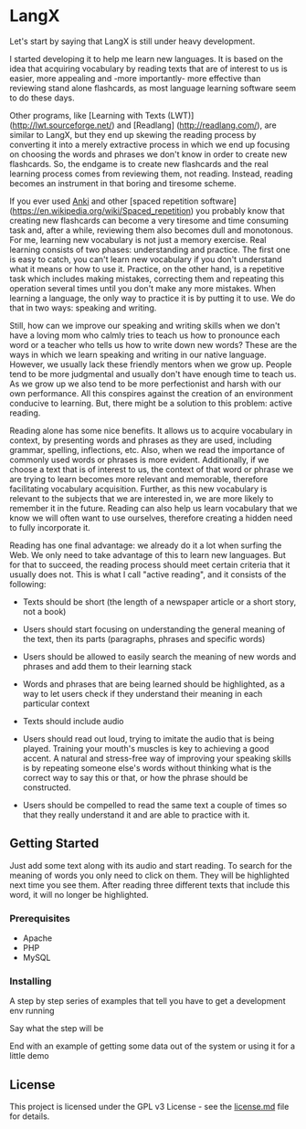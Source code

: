 # LangX

Let's start by saying that LangX is still under heavy development.

I started developing it to help me learn new languages. It is based on the idea that acquiring vocabulary by reading texts that are of interest to us is easier, more appealing and -more importantly- more effective than reviewing stand alone flashcards, as most language learning software seem to do these days.

Other programs, like [Learning with Texts (LWT)] (http://lwt.sourceforge.net/) and [Readlang] (http://readlang.com/), are similar to LangX, but they end up skewing the reading process by converting it into a merely extractive process in which we end up focusing on choosing the words and phrases we don't know in order to create new flashcards. So, the endgame is to create new flashcards and the real learning process comes from reviewing them, not reading. Instead, reading becomes an instrument in that boring and tiresome scheme.

If you ever used [Anki](https://apps.ankiweb.net/) and other [spaced repetition software] (https://en.wikipedia.org/wiki/Spaced_repetition) you probably know that creating new flashcards can become a very tiresome and time consuming task and, after a while, reviewing them also becomes dull and monotonous. For me, learning new vocabulary is not just a memory exercise. Real learning consists of two phases: understanding and practice. The first one is easy to catch, you can't learn new vocabulary if you don't understand what it means or how to use it. Practice, on the other hand, is a repetitive task which includes making mistakes, correcting them and repeating this operation several times until you don't make any more mistakes. When learning a language, the only way to practice it is by putting it to use. We do that in two ways: speaking and writing.

Still, how can we improve our speaking and writing skills when we don't have a loving mom who calmly tries to teach us how to pronounce each word or a teacher who tells us how to write down new words? These are the ways in which we learn speaking and writing in our native language. However, we usually lack these friendly mentors when we grow up. People tend to be more judgmental and usually don't have enough time to teach us. As we grow up we also tend to be more perfectionist and harsh with our own performance. All this conspires against the creation of an environment conducive to learning. But, there might be a solution to this problem: active reading.

Reading alone has some nice benefits. It allows us to acquire vocabulary in context, by presenting words and phrases as they are used, including grammar, spelling, inflections, etc. Also, when we read the importance of commonly used words or phrases is more evident. Additionally, if we choose a text that is of interest to us, the context of that word or phrase we are trying to learn becomes more relevant and memorable, therefore facilitating vocabulary acquisition. Further, as this new vocabulary is relevant to the subjects that we are interested in, we are more likely to remember it in the future. Reading can also help us learn vocabulary that we know we will often want to use ourselves, therefore creating a hidden need to fully incorporate it.

Reading has one final advantage: we already do it a lot when surfing the Web. We only need to take advantage of this to learn new languages. But for that to succeed, the reading process should meet certain criteria that it usually does not. This is what I call "active reading", and it consists of the following:

  - Texts should be short (the length of a newspaper article or a short story, not a book)

  - Users should start focusing on understanding the general meaning of the text, then its parts (paragraphs, phrases and specific words)

  - Users should be allowed to easily search the meaning of new words and phrases and add them to their learning stack

  - Words and phrases that are being learned should be highlighted, as a way to let users check if they understand their meaning in each particular context

  - Texts should include audio

  - Users should read out loud, trying to imitate the audio that is being played. Training your mouth's muscles is key to achieving a good accent. A natural and stress-free way of improving your speaking skills is by repeating someone else's words without thinking what is the correct way to say this or that, or how the phrase should be constructed.

  - Users should be compelled to read the same text a couple of times so that they really understand it and are able to practice with it.

## Getting Started

Just add some text along with its audio and start reading. To search for the meaning of words you only need to click on them. They will be highlighted next time you see them. After reading three different texts that include this word, it will no longer be highlighted.

### Prerequisites

  * Apache
  * PHP
  * MySQL

### Installing

A step by step series of examples that tell you have to get a development env running

Say what the step will be

End with an example of getting some data out of the system or using it for a little demo

## License

This project is licensed under the GPL v3 License - see the [license.md](license.md) file for details.
